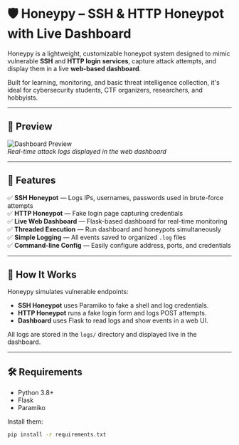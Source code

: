 # 🛡️ Honeypy – SSH & HTTP Honeypot with Live Dashboard

Honeypy is a lightweight, customizable honeypot system designed to mimic vulnerable **SSH** and **HTTP login services**, capture attack attempts, and display them in a live **web-based dashboard**.

Built for learning, monitoring, and basic threat intelligence collection, it's ideal for cybersecurity students, CTF organizers, researchers, and hobbyists.

---

## 📸 Preview

![Dashboard Preview](https://your-image-url.com/preview.png)  
_Real-time attack logs displayed in the web dashboard_

---

## 🚀 Features

✅ **SSH Honeypot** — Logs IPs, usernames, passwords used in brute-force attempts  
✅ **HTTP Honeypot** — Fake login page capturing credentials  
✅ **Live Web Dashboard** — Flask-based dashboard for real-time monitoring  
✅ **Threaded Execution** — Run dashboard and honeypots simultaneously  
✅ **Simple Logging** — All events saved to organized `.log` files  
✅ **Command-line Config** — Easily configure address, ports, and credentials

---

## 🧪 How It Works

Honeypy simulates vulnerable endpoints:
- **SSH Honeypot** uses Paramiko to fake a shell and log credentials.
- **HTTP Honeypot** runs a fake login form and logs POST attempts.
- **Dashboard** uses Flask to read logs and show events in a web UI.

All logs are stored in the `logs/` directory and displayed live in the dashboard.

---

## 🛠️ Requirements

- Python 3.8+
- Flask
- Paramiko

Install them:

```bash
pip install -r requirements.txt
